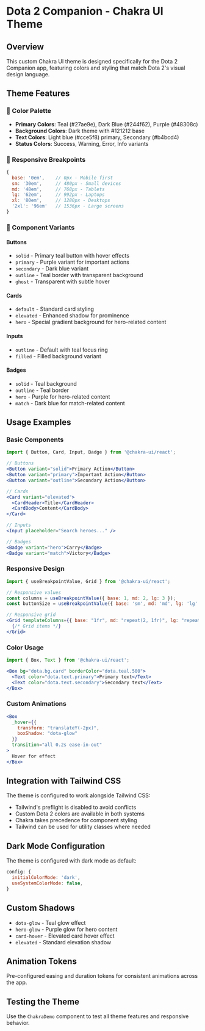 # Dota 2 Companion - Chakra UI Theme

## Overview
This custom Chakra UI theme is designed specifically for the Dota 2 Companion app, featuring colors and styling that match Dota 2's visual design language.

## Theme Features

### 🎨 Color Palette
- **Primary Colors**: Teal (#27ae9e), Dark Blue (#244f62), Purple (#48308c)
- **Background Colors**: Dark theme with #121212 base
- **Text Colors**: Light blue (#cce5f8) primary, Secondary (#b4bcd4)
- **Status Colors**: Success, Warning, Error, Info variants

### 📱 Responsive Breakpoints
```javascript
{
  base: '0em',    // 0px - Mobile first
  sm: '30em',     // 480px - Small devices
  md: '48em',     // 768px - Tablets
  lg: '62em',     // 992px - Laptops
  xl: '80em',     // 1280px - Desktops
  '2xl': '96em'   // 1536px - Large screens
}
```

### 🔧 Component Variants

#### Buttons
- `solid` - Primary teal button with hover effects
- `primary` - Purple variant for important actions
- `secondary` - Dark blue variant
- `outline` - Teal border with transparent background
- `ghost` - Transparent with subtle hover

#### Cards
- `default` - Standard card styling
- `elevated` - Enhanced shadow for prominence
- `hero` - Special gradient background for hero-related content

#### Inputs
- `outline` - Default with teal focus ring
- `filled` - Filled background variant

#### Badges
- `solid` - Teal background
- `outline` - Teal border
- `hero` - Purple for hero-related content
- `match` - Dark blue for match-related content

## Usage Examples

### Basic Components
```jsx
import { Button, Card, Input, Badge } from '@chakra-ui/react';

// Buttons
<Button variant="solid">Primary Action</Button>
<Button variant="primary">Important Action</Button>
<Button variant="outline">Secondary Action</Button>

// Cards
<Card variant="elevated">
  <CardHeader>Title</CardHeader>
  <CardBody>Content</CardBody>
</Card>

// Inputs
<Input placeholder="Search heroes..." />

// Badges
<Badge variant="hero">Carry</Badge>
<Badge variant="match">Victory</Badge>
```

### Responsive Design
```jsx
import { useBreakpointValue, Grid } from '@chakra-ui/react';

// Responsive values
const columns = useBreakpointValue({ base: 1, md: 2, lg: 3 });
const buttonSize = useBreakpointValue({ base: 'sm', md: 'md', lg: 'lg' });

// Responsive grid
<Grid templateColumns={{ base: "1fr", md: "repeat(2, 1fr)", lg: "repeat(3, 1fr)" }} gap={4}>
  {/* Grid items */}
</Grid>
```

### Color Usage
```jsx
import { Box, Text } from '@chakra-ui/react';

<Box bg="dota.bg.card" borderColor="dota.teal.500">
  <Text color="dota.text.primary">Primary text</Text>
  <Text color="dota.text.secondary">Secondary text</Text>
</Box>
```

### Custom Animations
```jsx
<Box
  _hover={{
    transform: "translateY(-2px)",
    boxShadow: "dota-glow"
  }}
  transition="all 0.2s ease-in-out"
>
  Hover for effect
</Box>
```

## Integration with Tailwind CSS

The theme is configured to work alongside Tailwind CSS:
- Tailwind's preflight is disabled to avoid conflicts
- Custom Dota 2 colors are available in both systems
- Chakra takes precedence for component styling
- Tailwind can be used for utility classes where needed

## Dark Mode Configuration

The theme is configured with dark mode as default:
```javascript
config: {
  initialColorMode: 'dark',
  useSystemColorMode: false,
}
```

## Custom Shadows
- `dota-glow` - Teal glow effect
- `hero-glow` - Purple glow for hero content
- `card-hover` - Elevated card hover effect
- `elevated` - Standard elevation shadow

## Animation Tokens
Pre-configured easing and duration tokens for consistent animations across the app.

## Testing the Theme
Use the `ChakraDemo` component to test all theme features and responsive behavior.